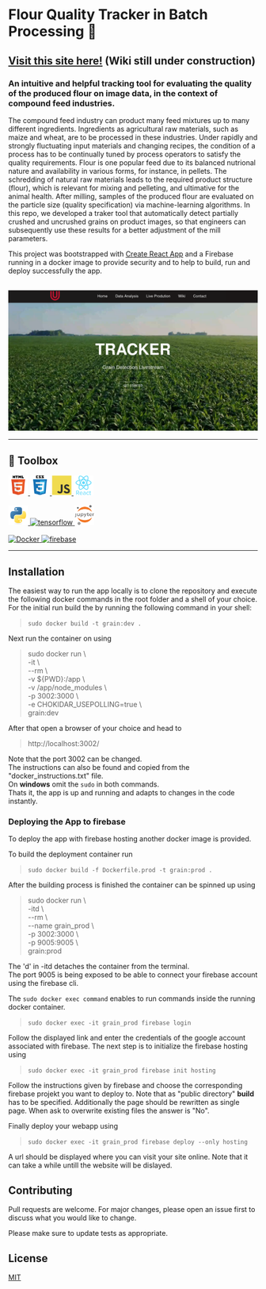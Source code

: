 # Flour Quality Tracker in Batch Processing 🌾  
## [Visit this site here!](https://grain-52356.web.app/) (Wiki still under construction)

### An intuitive and helpful tracking tool for evaluating the quality of the produced flour on image data, in the context of compound feed industries.
The compound feed industry can product many feed mixtures up to many different ingredients. Ingredients as agricultural raw materials, such as maize and wheat, are to be processed in these industries. Under rapidly and strongly fluctuating input materials and changing recipes, the condition of a process has to be continually tuned by process operators to satisfy the quality requirements. Flour is one popular feed due to its balanced nutrional nature and availability in various forms, for instance, in pellets. The schredding of natural raw materials leads to the required product structure (flour), which is relevant for mixing and pelleting, and ultimative for the animal health.
After milling, samples of the produced flour are evaluated on the particle size (quality specification) via machine-learning algorithms. In this repo, we developed a traker tool that automatically detect partially crushed and uncrushed grains on product images, so that engineers can subsequently use these results for a better adjustment of the mill parameters. 

This project was bootstrapped with [Create React App](https://github.com/facebook/create-react-app) and a Firebase running in a docker image to provide security and to help to build, run and deploy successfully the app.

<br>
<img src="./public/images/field_screenshot.png"/>
<br>

---
## 🧰 Toolbox

<a href="https://www.w3.org/html/" target="_blank"> <img src="https://raw.githubusercontent.com/devicons/devicon/master/icons/html5/html5-original-wordmark.svg" alt="html5" width="40" height="40"/> </a> <a href="https://www.w3schools.com/css/" target="_blank"> <img src="https://raw.githubusercontent.com/devicons/devicon/master/icons/css3/css3-original-wordmark.svg" alt="css3" width="40" height="40"/> </a> <a href="https://developer.mozilla.org/en-US/docs/Web/JavaScript" target="_blank"> <img src="https://raw.githubusercontent.com/devicons/devicon/master/icons/javascript/javascript-original.svg" alt="javascript" width="40" height="40"/> </a> <a href="https://reactjs.org/" target="_blank"> <img src="https://raw.githubusercontent.com/devicons/devicon/master/icons/react/react-original-wordmark.svg" alt="react" width="40" height="40"/> </a> 
<br></br>
<a href="https://www.python.org" target="_blank"> <img src="https://raw.githubusercontent.com/devicons/devicon/master/icons/python/python-original.svg" alt="python" width="40" height="40"/> </a>
<a href="https://www.tensorflow.org" target="_blank"> <img src="https://www.vectorlogo.zone/logos/tensorflow/tensorflow-icon.svg" alt="tensorflow" width="40" height="40"/> </a> <a href="https://raw.githubusercontent.com/devicons/devicon/master/icons/jupyter/jupyter-original-wordmark.svg" target="_blank"> <img src="https://raw.githubusercontent.com/devicons/devicon/master/icons/jupyter/jupyter-original-wordmark.svg" alt="Jupyter" width="40" height="40"/> 
</a>
<br></br>
<a href="https://www.docker.com/" target="_blank"> <img src="https://www.docker.com/sites/default/files/d8/2019-07/vertical-logo-monochromatic.png" alt="Docker" width="40" height="40"/> </a> <a href="https://firebase.google.com/" target="_blank"> <img src="https://www.vectorlogo.zone/logos/firebase/firebase-icon.svg" alt="firebase" width="40" height="40"/> </a>
    

---
## Installation

The easiest way to run the app locally is to clone the repository and execute the following docker commands in the root folder and a shell of your choice.  
For the initial run build the by running the following command in your shell:  

> ```sudo docker build -t grain:dev .```

Next run the container on using  

> sudo docker run \\ \
>       -it \\ \
>       --rm \\ \
>       -v ${PWD}:/app \\ \
>       -v /app/node_modules \\ \
>       -p 3002:3000 \\ \
>       -e CHOKIDAR_USEPOLLING=true \\ \
>       grain:dev

After that open a browser of your choice and head to  
> http://localhost:3002/

Note that the port 3002 can be changed.  
The instructions can also be found and copied from the "docker_instructions.txt" file.  
On **windows** omit the ``` sudo ``` in both commands.  
Thats it, the app is up and running and adapts to changes in the code instantly.

### Deploying the App to firebase
To deploy the app with firebase hosting another docker image is provided.

To build the deployment container run

> ```sudo docker build -f Dockerfile.prod -t grain:prod .```

After the building process is finished the container can be spinned up using  

> sudo docker run \\ \
>       -itd \\ \
>       --rm \\ \
>       --name grain_prod \\ \
>       -p 3002:3000 \\ \
>       -p 9005:9005 \\ \
>       grain:prod

The 'd' in -itd detaches the container from the terminal.  
The port 9005 is being exposed to be able to connect your firebase account using the firebase cli.  

The ``` sudo docker exec command ``` enables to run commands inside the running docker container. 

> ``` sudo docker exec -it grain_prod firebase login ``` 

Follow the displayed link and enter the credentials of the google account associated with firebase. The next step is to initialize the firebase hosting using  

> ``` sudo docker exec -it grain_prod firebase init hosting ```

Follow the instructions given by firebase and choose the corresponding firebase projekt you want to deploy to. Note that as "public directory" **build** has to be specified. Additionally the page should be rewritten as single page. When ask to overwrite existing files the answer is "No".  

Finally deploy your webapp using 

> ```sudo docker exec -it grain_prod firebase deploy --only hosting ```

A url should be displayed where you can visit your site online.
Note that it can take a while untill the website will be dislayed.
    

## Contributing
Pull requests are welcome. For major changes, please open an issue first to discuss what you would like to change.

Please make sure to update tests as appropriate. 


## License
[MIT](https://choosealicense.com/licenses/mit/)

